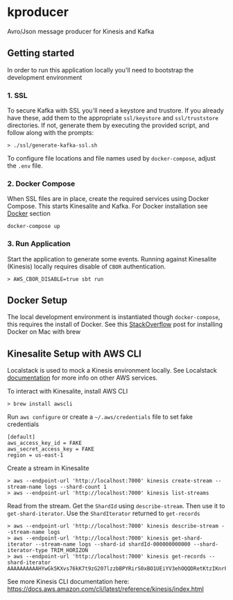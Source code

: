 # kproducer
Avro/Json message producer for Kinesis and Kafka

## Getting started
In order to run this application locally you'll need to bootstrap the development environment

### 1. SSL
To secure Kafka with SSL you'll need a keystore and trustore. If you already have these, add them to the appropriate `ssl/keystore` and `ssl/truststore` directories. If not, generate them by executing the provided script, and follow along with the prompts:
```
> ./ssl/generate-kafka-ssl.sh
```
To configure file locations and file names used by `docker-compose`, adjust the `.env` file.

### 2. Docker Compose
When SSL files are in place, create the required services using Docker Compose. This starts Kinesalite and Kafka. For Docker installation see [Docker](#docker-setup) section
```
docker-compose up
```

### 3. Run Application
Start the application to generate some events. Running against Kinesalite (Kinesis) locally requires disable of `CBOR` authentication.
```
> AWS_CBOR_DISABLE=true sbt run
```

## Docker Setup
The local development environment is instantiated though `docker-compose`, this requires the install of Docker. See this [StackOverflow](https://stackoverflow.com/a/43365425) post for installing Docker on Mac with brew

## Kinesalite Setup with AWS CLI
Localstack is used to mock a Kinesis environment locally. See Localstack [documentation](https://github.com/localstack/localstack) for more info on other AWS services.

To interact with Kinesalite, install AWS CLI
```
> brew install awscli
```

Run `aws configure` or create a `~/.aws/credentials` file to set fake credentials
```
[default]
aws_access_key_id = FAKE
aws_secret_access_key = FAKE
region = us-east-1
```

Create a stream in Kinesalite
```
> aws --endpoint-url 'http://localhost:7000' kinesis create-stream --stream-name logs --shard-count 1
> aws --endpoint-url 'http://localhost:7000' kinesis list-streams
```

Read from the stream. Get the `ShardId` using `describe-stream`. Then use it to `get-shard-iterator`. Use the `ShardIterator` returned to `get-records`
```
> aws --endpoint-url 'http://localhost:7000' kinesis describe-stream --stream-name logs
> aws --endpoint-url 'http://localhost:7000' kinesis get-shard-iterator --stream-name logs --shard-id shardId-000000000000 --shard-iterator-type TRIM_HORIZON
> aws --endpoint-url 'http://localhost:7000' kinesis get-records --shard-iterator AAAAAAAAAAHYwGk5KXvs76kK7t9zG207lzzbBPYRirS0xBO1UEiYV3ehOQQDRetKtzIKnrFmNdYiizsRT4TMmZoz4YB7wVtd5ABc3Q9yBkX6SETnhxr0YqZO7GfFQ1jtmrj1On5LhBzQhGpktprCz3er8A+n38smV53M0Q2QROQwsKMQj7F0k5NocUouCjY/FMw20aV0w3Y=
```

See more Kinesis CLI documentation here: https://docs.aws.amazon.com/cli/latest/reference/kinesis/index.html
